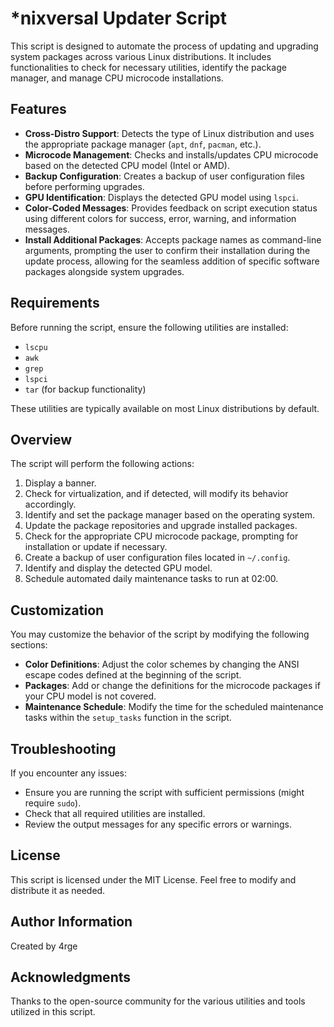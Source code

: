 # *nixversal Updater Script

This script is designed to automate the process of updating and upgrading system packages across various Linux distributions. It includes functionalities to check for necessary utilities, identify the package manager, and manage CPU microcode installations.

## Features

- **Cross-Distro Support**: Detects the type of Linux distribution and uses the appropriate package manager (`apt`, `dnf`, `pacman`, etc.).
- **Microcode Management**: Checks and installs/updates CPU microcode based on the detected CPU model (Intel or AMD).
- **Backup Configuration**: Creates a backup of user configuration files before performing upgrades.
- **GPU Identification**: Displays the detected GPU model using `lspci`.
- **Color-Coded Messages**: Provides feedback on script execution status using different colors for success, error, warning, and information messages.
-  **Install Additional Packages**: Accepts package names as command-line arguments, prompting the user to confirm their installation during the update process, allowing for the seamless addition of specific software packages alongside system upgrades.

## Requirements

Before running the script, ensure the following utilities are installed:

- `lscpu`
- `awk`
- `grep`
- `lspci`
- `tar` (for backup functionality)

These utilities are typically available on most Linux distributions by default.

## Overview

The script will perform the following actions:

1. Display a banner.
2. Check for virtualization, and if detected, will modify its behavior accordingly.
3. Identify and set the package manager based on the operating system.
4. Update the package repositories and upgrade installed packages.
5. Check for the appropriate CPU microcode package, prompting for installation or update if necessary.
6. Create a backup of user configuration files located in `~/.config`.
7. Identify and display the detected GPU model.
8. Schedule automated daily maintenance tasks to run at 02:00.

## Customization

You may customize the behavior of the script by modifying the following sections:

- **Color Definitions**: Adjust the color schemes by changing the ANSI escape codes defined at the beginning of the script.
- **Packages**: Add or change the definitions for the microcode packages if your CPU model is not covered.
- **Maintenance Schedule**: Modify the time for the scheduled maintenance tasks within the `setup_tasks` function in the script.

## Troubleshooting

If you encounter any issues:

- Ensure you are running the script with sufficient permissions (might require `sudo`).
- Check that all required utilities are installed.
- Review the output messages for any specific errors or warnings.

## License

This script is licensed under the MIT License. Feel free to modify and distribute it as needed.

## Author Information

Created by 4rge

## Acknowledgments

Thanks to the open-source community for the various utilities and tools utilized in this script.

